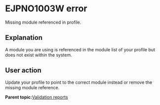 # EJPNO1003W error

Missing module referenced in profile.

## Explanation

A module you are using is referenced in the module list of your profile but does not exist within the system.

## User action

Update your profile to point to the correct module instead or remove the missing module reference.

**Parent topic:**[Validation reports](../dev-theme/themopt_an_val_reports.md)

